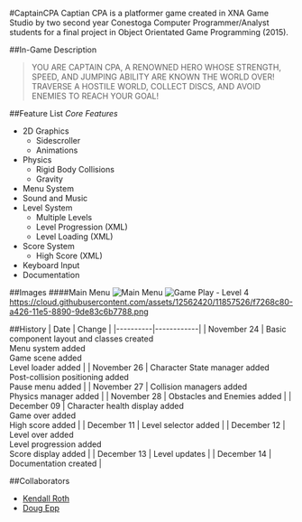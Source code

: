 #CaptainCPA
Captian CPA is a platformer game created in XNA Game Studio by two second year Conestoga Computer Programmer/Analyst students for a final project in Object Orientated Game Programming (2015).

##In-Game Description
> YOU ARE CAPTAIN CPA, A RENOWNED HERO WHOSE STRENGTH, SPEED, AND JUMPING ABILITY ARE KNOWN THE WORLD OVER! TRAVERSE A HOSTILE WORLD, COLLECT DISCS, AND AVOID ENEMIES TO REACH YOUR GOAL! 

##Feature List
*Core Features*
- 2D Graphics
	- Sidescroller
	- Animations
- Physics
	- Rigid Body Collisions
	- Gravity
- Menu System
- Sound and Music
- Level System
	- Multiple Levels
	- Level Progression (XML)
	- Level Loading (XML)
- Score System
	- High Score (XML)
- Keyboard Input
- Documentation


##Images
####Main Menu
![Main Menu](https://cloud.githubusercontent.com/assets/12562420/11855589/22308308-a419-11e5-987d-fcfb3c4c14f3.png)
![Game Play - Level 4](https://cloud.githubusercontent.com/assets/12562420/11855587/222ce388-a419-11e5-87ce-1793bdaaee50.png)
https://cloud.githubusercontent.com/assets/12562420/11857526/f7268c80-a426-11e5-8890-9de83c6b7788.png

##History
|   Date   |   Change   |
|----------|------------|
| November 24 | Basic component layout and classes created<br>Menu system added<br>Game scene added<br>Level loader added |
| November 26 | Character State manager added<br>Post-collision positioning added<br>Pause menu added |
| November 27 | Collision managers added<br>Physics manager added |
| November 28 | Obstacles and Enemies added |
| December 09 | Character health display added<br>Game over added<br>High score added |
| December 11 | Level selector added |
| December 12 | Level over added<br>Level progression added<br>Score display added |
| December 13 | Level updates |
| December 14 | Documentation created |

##Collaborators
- [Kendall Roth](https://github.com/UnaviaMedia)
- [Doug Epp](https://github.com/DougEpp)
